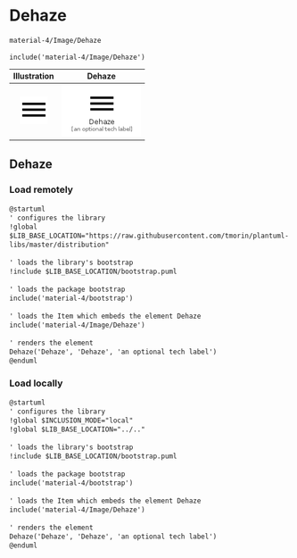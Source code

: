 # Dehaze


```text
material-4/Image/Dehaze
```

```text
include('material-4/Image/Dehaze')
```



| Illustration | Dehaze |
| :---: | :---: |
| ![illustration for Illustration](../../material-4/Image/Dehaze.png) | ![illustration for Dehaze](../../material-4/Image/Dehaze.Local.png) |




## Dehaze

### Load remotely
```plantuml
@startuml
' configures the library
!global $LIB_BASE_LOCATION="https://raw.githubusercontent.com/tmorin/plantuml-libs/master/distribution"

' loads the library's bootstrap
!include $LIB_BASE_LOCATION/bootstrap.puml

' loads the package bootstrap
include('material-4/bootstrap')

' loads the Item which embeds the element Dehaze
include('material-4/Image/Dehaze')

' renders the element
Dehaze('Dehaze', 'Dehaze', 'an optional tech label')
@enduml
```

### Load locally
```plantuml
@startuml
' configures the library
!global $INCLUSION_MODE="local"
!global $LIB_BASE_LOCATION="../.."

' loads the library's bootstrap
!include $LIB_BASE_LOCATION/bootstrap.puml

' loads the package bootstrap
include('material-4/bootstrap')

' loads the Item which embeds the element Dehaze
include('material-4/Image/Dehaze')

' renders the element
Dehaze('Dehaze', 'Dehaze', 'an optional tech label')
@enduml
```

